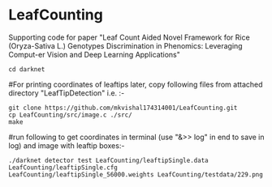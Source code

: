 # LeafCounting
Supporting code for paper "Leaf Count Aided Novel Framework for Rice (Oryza-Sativa L.) Genotypes Discrimination in Phenomics: Leveraging Comput-er Vision and Deep Learning Applications"

```git clone https://github.com/pjreddie/darknet
cd darknet
```

#For printing coordinates of leaftips later, copy following files from attached directory "LeafTipDetection" i.e. :-
```
git clone https://github.com/mkvishal174314001/LeafCounting.git
cp LeafCounting/src/image.c ./src/ 
make
```

#run following to get coordinates in terminal (use "&>> log" in end to save in log) and image with leaftip boxes:-

```
./darknet detector test LeafCounting/leaftipSingle.data LeafCounting/leaftipSingle.cfg LeafCounting/leaftipSingle_56000.weights LeafCounting/testdata/229.png
```
